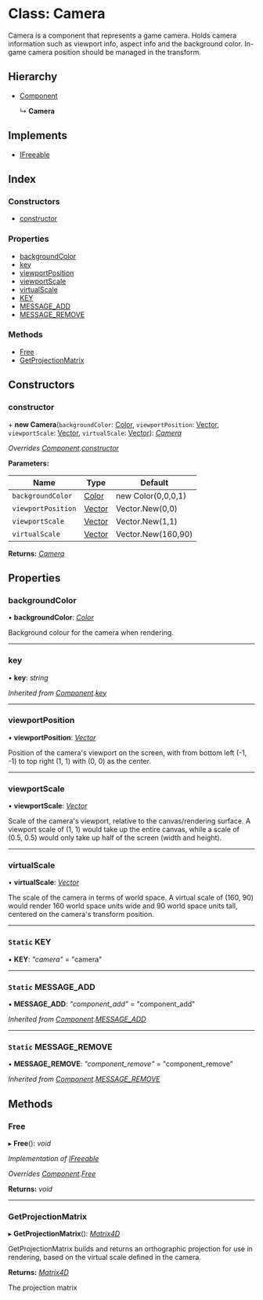 
# Class: Camera

Camera is a component that represents a game camera.
Holds camera information such as viewport info, aspect info and the background color.
In-game camera position should be managed in the transform.

## Hierarchy

* [Component](component.md)

  ↳ **Camera**

## Implements

* [IFreeable](../interfaces/ifreeable.md)

## Index

### Constructors

* [constructor](camera.md#constructor)

### Properties

* [backgroundColor](camera.md#backgroundcolor)
* [key](camera.md#key)
* [viewportPosition](camera.md#viewportposition)
* [viewportScale](camera.md#viewportscale)
* [virtualScale](camera.md#virtualscale)
* [KEY](camera.md#static-key)
* [MESSAGE_ADD](camera.md#static-message_add)
* [MESSAGE_REMOVE](camera.md#static-message_remove)

### Methods

* [Free](camera.md#free)
* [GetProjectionMatrix](camera.md#getprojectionmatrix)

## Constructors

###  constructor

\+ **new Camera**(`backgroundColor`: [Color](color.md), `viewportPosition`: [Vector](vector.md), `viewportScale`: [Vector](vector.md), `virtualScale`: [Vector](vector.md)): *[Camera](camera.md)*

*Overrides [Component](component.md).[constructor](component.md#constructor)*

**Parameters:**

Name | Type | Default |
------ | ------ | ------ |
`backgroundColor` | [Color](color.md) | new Color(0,0,0,1) |
`viewportPosition` | [Vector](vector.md) | Vector.New(0,0) |
`viewportScale` | [Vector](vector.md) | Vector.New(1,1) |
`virtualScale` | [Vector](vector.md) | Vector.New(160,90) |

**Returns:** *[Camera](camera.md)*

## Properties

###  backgroundColor

• **backgroundColor**: *[Color](color.md)*

Background colour for the camera when rendering.

___

###  key

• **key**: *string*

*Inherited from [Component](component.md).[key](component.md#key)*

___

###  viewportPosition

• **viewportPosition**: *[Vector](vector.md)*

Position of the camera's viewport on the screen, with from
bottom left (-1, -1) to top right (1, 1) with (0, 0) as the center.

___

###  viewportScale

• **viewportScale**: *[Vector](vector.md)*

Scale of the camera's viewport, relative to the canvas/rendering surface.
A viewport scale of (1, 1) would take up the entire canvas, while a scale
of (0.5, 0.5) would only take up half of the screen (width and height).

___

###  virtualScale

• **virtualScale**: *[Vector](vector.md)*

The scale of the camera in terms of world space.
A virtual scale of (160, 90) would render 160 world space units wide and
90 world space units tall, centered on the camera's transform position.

___

### `Static` KEY

▪ **KEY**: *"camera"* = "camera"

___

### `Static` MESSAGE_ADD

▪ **MESSAGE_ADD**: *"component_add"* = "component_add"

*Inherited from [Component](component.md).[MESSAGE_ADD](component.md#static-message_add)*

___

### `Static` MESSAGE_REMOVE

▪ **MESSAGE_REMOVE**: *"component_remove"* = "component_remove"

*Inherited from [Component](component.md).[MESSAGE_REMOVE](component.md#static-message_remove)*

## Methods

###  Free

▸ **Free**(): *void*

*Implementation of [IFreeable](../interfaces/ifreeable.md)*

*Overrides [Component](component.md).[Free](component.md#free)*

**Returns:** *void*

___

###  GetProjectionMatrix

▸ **GetProjectionMatrix**(): *[Matrix4D](matrix4d.md)*

GetProjectionMatrix builds and returns an orthographic projection for use
in rendering, based on the virtual scale defined in the camera.

**Returns:** *[Matrix4D](matrix4d.md)*

The projection matrix
